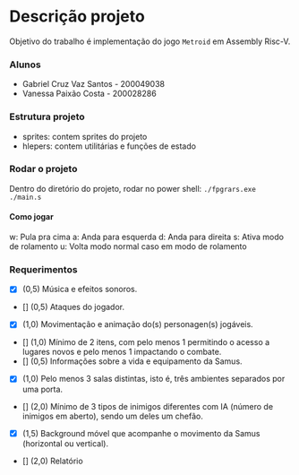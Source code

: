 # Descrição projeto
Objetivo do trabalho é implementação do jogo `Metroid` em Assembly Risc-V.

### Alunos
- Gabriel Cruz Vaz Santos - 200049038
- Vanessa Paixão Costa - 200028286

### Estrutura projeto
- sprites: contem sprites do projeto
- hlepers: contem utilitárias e funções de estado


### Rodar o projeto
Dentro do diretório do projeto, rodar no power shell:
```./fpgrars.exe ./main.s```

#### Como jogar
w: Pula pra cima
a: Anda para esquerda
d: Anda para direita
s: Ativa modo de rolamento
u: Volta modo normal caso em modo de rolamento

### Requerimentos
- [x] (0,5) Música e efeitos sonoros.
- [] (0,5) Ataques do jogador.
- [x] (1,0) Movimentação e animação do(s) personagen(s) jogáveis.
- [] (1,0) Mínimo de 2 itens, com pelo menos 1 permitindo o acesso a lugares novos e pelo menos 1
impactando o combate.
- [] (0,5) Informações sobre a vida e equipamento da Samus.
- [x] (1,0) Pelo menos 3 salas distintas, isto é, três ambientes separados por uma porta.
- [] (2,0) Mínimo de 3 tipos de inimigos diferentes com IA (número de inimigos em aberto), sendo um
deles um chefão.
- [x] (1,5) Background móvel que acompanhe o movimento da Samus (horizontal ou vertical).
- [] (2,0) Relatório